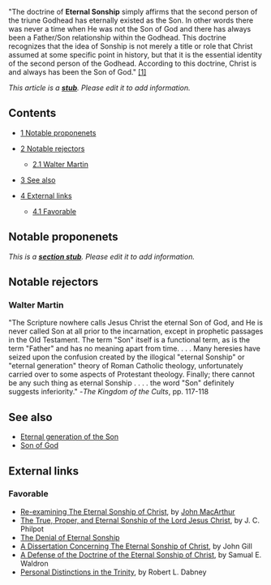 "The doctrine of **Eternal Sonship** simply affirms that the second
person of the triune Godhead has eternally existed as the Son. In
other words there was never a time when He was not the Son of God
and there has always been a Father/Son relationship within the
Godhead. This doctrine recognizes that the idea of Sonship is not
merely a title or role that Christ assumed at some specific point
in history, but that it is the essential identity of the second
person of the Godhead. According to this doctrine, Christ is and
always has been the Son of God."
[[1]](http://www.gotquestions.org/eternal-Sonship.html)

*This article is a **[stub](http://www.theopedia.com/Category:Theopedia_stubs "Category:Theopedia stubs")**. Please edit it to add information.*
## Contents

-   [1 Notable proponenets](#Notable_proponenets)
-   [2 Notable rejectors](#Notable_rejectors)
    -   [2.1 Walter Martin](#Walter_Martin)

-   [3 See also](#See_also)
-   [4 External links](#External_links)
    -   [4.1 Favorable](#Favorable)


## Notable proponenets

*This is a **[section stub](http://www.theopedia.com/Category:Theopedia_sectionstubs "Category:Theopedia sectionstubs")**. Please edit it to add information.*
## Notable rejectors

### Walter Martin

"The Scripture nowhere calls Jesus Christ the eternal Son of God,
and He is never called Son at all prior to the incarnation, except
in prophetic passages in the Old Testament. The term "Son" itself
is a functional term, as is the term "Father" and has no meaning
apart from time. . . . Many heresies have seized upon the confusion
created by the illogical "eternal Sonship" or "eternal generation"
theory of Roman Catholic theology, unfortunately carried over to
some aspects of Protestant theology. Finally; there cannot be any
such thing as eternal Sonship . . . . the word "Son" definitely
suggests inferiority." -*The Kingdom of the Cults*, pp. 117-118
## See also

-   [Eternal generation of the Son](Eternal_generation_of_the_Son "Eternal generation of the Son")
-   [Son of God](Son_of_God "Son of God")

## External links

### Favorable

-   [Re-examining The Eternal Sonship of Christ](http://www.gty.org.uk/articles/sonship2A.htm),
    by [John MacArthur](John_MacArthur "John MacArthur")
-   [The True, Proper, and Eternal Sonship of the Lord Jesus Christ](http://www.the-highway.com/Sonship_Contents.html),
    by J. C. Philpot
-   [The Denial of Eternal Sonship](http://www.middletownbiblechurch.org/sonship/sonsh05.htm)
-   [A Dissertation Concerning The Eternal Sonship of Christ](http://www.pbministries.org/books/gill/Sermons&Tracts/sermon_17.htm),
    by John Gill
-   [A Defense of the Doctrine of the Eternal Sonship of Christ](http://articles.christiansunite.com/article3128.shtml),
    by Samual E. Waldron
-   [Personal Distinctions in the Trinity](http://www.pbministries.org/R.%20L.%20Dabney/Systematic%20Theology/chapter16.htm),
    by Robert L. Dabney




